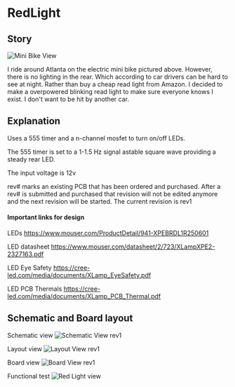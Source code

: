 # RedLight

## Story

![Mini Bike View](https://github.com/chuy4ever/RedLight/blob/main/ebikev2.gif?raw=true)

I ride around Atlanta on the electric mini bike pictured above. However, there is no lighting in the rear. Which according to car drivers can be hard to see at night. Rather than buy a cheap read light from Amazon. I decided to make a overpowered blinking read light to make sure everyone knows I exist. I don't want to be hit by another car.

## Explanation

Uses a 555 timer and a n-channel mosfet to turn on/off LEDs.

The 555 timer is set to a 1-1.5 Hz signal astable square wave providing a steady rear LED.

The input voltage is 12v

rev# marks an existing PCB that has been ordered and purchased. After a rev# is submitted and purchased that revision will not be edited anymore and the next revision will be started. The current revision is rev1

#### Important links for design

LEDs
https://www.mouser.com/ProductDetail/941-XPEBRDL1R250601

LED datasheet
https://www.mouser.com/datasheet/2/723/XLampXPE2-2327163.pdf

LED Eye Safety
https://cree-led.com/media/documents/XLamp_EyeSafety.pdf

LED PCB Thermals
https://cree-led.com/media/documents/XLamp_PCB_Thermal.pdf

## Schematic and Board layout

Schematic view
![Schematic View rev1](https://github.com/chuy4ever/RedLight/blob/main/overpoweredRedLightSchematic.png?raw=true)

Layout view
![Layout View rev1](https://github.com/chuy4ever/RedLight/blob/main/overpoweredRedLightLayout.png?raw=true)

Board view
![Board View rev1](https://github.com/chuy4ever/RedLight/blob/main/overpoweredRedLightBoard2.png?raw=true)

Functional test
![Red Light view](https://github.com/chuy4ever/RedLight/blob/main/redLight.gif?raw=true)
